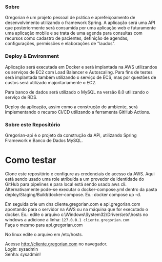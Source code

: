 <h3>Sobre</h3>
Gregorian é um projeto pessoal de prática e aprefeiçoamento de desenvolvimento utilizando o framework Spring. A aplicação será uma API que posteriormente será consumida por uma aplicação web e futuramente uma aplicação mobile e se trata de uma agenda para consultas com recursos como cadastro de pacientes, definição de agendas, configurações, permissões e elaborações de "laudos".

<h3>Deploy & Environment</h3>
Aplicação será executada em Docker e será implantada na AWS utilizandos os serviços de EC2 com Load Balancer e Autoscaling. Para fins de testes será implantada também utilizando o serviço de ECS, mas por questões de custos será utilizado majoritariamente o EC2.

Para banco de dados será utilizado o MySQL na versão 8.0 utilizando o serviço de RDS.

Deploy da aplicação, assim como a construção do ambiente, será implementando o recurso CI/CD utilizando a ferramenta GitHub Actions.

<h3>Sobre este Reposítório</h3>
Gregorian-api é o projeto da construção da API, utilizando Spring Framework e Banco de Dados MySQL.

# Como testar

Clone este repositório e configure as credenciais de acesso da AWS. Aqui está sendo usado uma role atribuída a um provedor de identidade do GitHub para pipelines e para local está sendo usado aws cli.
Alternativamente pode-se executar o docker-compose.yml dentro da pasta deploy/Staging/Build/docker-compose. Ex.: docker compose up -d.

Em seguida crie um dns cliente.gregorian.com e api.gregorian.com apontando para o servidor na AWS ou na máquina que for executado o docker. Ex.: edite o arquivo c:\Windows\System32\Drivers\etc\hosts no windows a adicione a linha: `127.0.0.1 cliente.gregorian.com` <br>
Faça o mesmo para api.gregorian.com <br>

No linux edite o arquivo em /etc/hosts. <br>

Acesse http://cliente.gregorian.com no navegador. <br>
Login: sysadmin <br>
Senha: sysadmin! <br>
